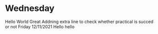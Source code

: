 # Wednesday
Hello World
Great
Addning extra line to check whether practical is succed or not
Friday 12/11/2021
Hello
hello

